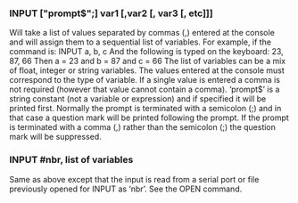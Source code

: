 

### INPUT ["prompt$";] var1 [,var2 [, var3 [, etc]]]

Will take a list of values separated by commas (,) entered at the console and will assign them to a sequential list of variables. For example, if the command is: INPUT a, b, c And the following is typed on the keyboard: 23, 87, 66 Then a = 23 and b = 87 and c = 66 The list of variables can be a mix of float, integer or string variables. The values entered at the console must correspond to the type of variable. If a single value is entered a comma is not required (however that value cannot contain a comma). ‘prompt$’ is a string constant (not a variable or expression) and if specified it will be printed first. Normally the prompt is terminated with a semicolon (;) and in that case a question mark will be printed following the prompt. If the prompt is terminated with a comma (,) rather than the semicolon (;) the question mark will be suppressed.

### INPUT #nbr, list of variables

Same as above except that the input is read from a serial port or file previously opened for INPUT as ‘nbr’. See the OPEN command.